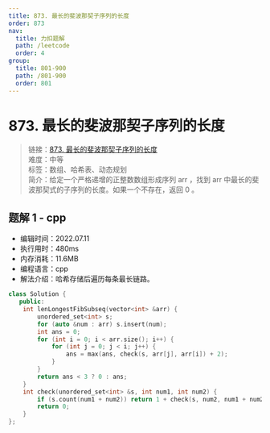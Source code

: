 ```yaml
---
title: 873. 最长的斐波那契子序列的长度
order: 873
nav:
  title: 力扣题解
  path: /leetcode
  order: 4
group:
  title: 801-900
  path: /801-900
  order: 801
---
```


# 873. 最长的斐波那契子序列的长度

> 链接：[873. 最长的斐波那契子序列的长度](https://leetcode.cn/problems/length-of-longest-fibonacci-subsequence/)  
> 难度：中等  
> 标签：数组、哈希表、动态规划  
> 简介：给定一个严格递增的正整数数组形成序列 arr ，找到 arr 中最长的斐波那契式的子序列的长度。如果一个不存在，返回 0 。

## 题解 1 - cpp

- 编辑时间：2022.07.11
- 执行用时：480ms
- 内存消耗：11.6MB
- 编程语言：cpp
- 解法介绍：哈希存储后遍历每条最长链路。

```cpp
class Solution {
   public:
    int lenLongestFibSubseq(vector<int> &arr) {
        unordered_set<int> s;
        for (auto &num : arr) s.insert(num);
        int ans = 0;
        for (int i = 0; i < arr.size(); i++) {
            for (int j = 0; j < i; j++) {
                ans = max(ans, check(s, arr[j], arr[i]) + 2);
            }
        }
        return ans < 3 ? 0 : ans;
    }
    int check(unordered_set<int> &s, int num1, int num2) {
        if (s.count(num1 + num2)) return 1 + check(s, num2, num1 + num2);
        return 0;
    }
};
```
